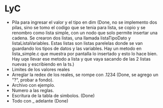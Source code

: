 # LyC

* Pila para ingresar el valor y el tipo en dim (Done, no se implemento dos pilas, sino se tomo el codigo que se tenia para lista, se copio y se renombro como lista simple, con un nodo que solo permite insertar una cadena. Se crearon dos listas, una llamada  listaTipoDato y listaListaVariables. Estas listas son listas parelelas donde se van guardando los tipos de datos y las variables. Hay un metodo en lista_simple.c que muestra por pantalla lo insertado y esto lo hace bien. Hay uqe llevar ese metodo a lista y que vaya sacando de las 2 listas nuevas y escribiendo en la ts.)
* Limites de los valores reales 
* Arreglar la redex de los reales, se rompe con .1234 (Done, se agrego un "?", probar a fondo).
* Archivo con ejemplo.
* Numero a las reglas.
* Escritura de la tabla de simbolos. (Done)
* Todo con _ adelante (Done)
